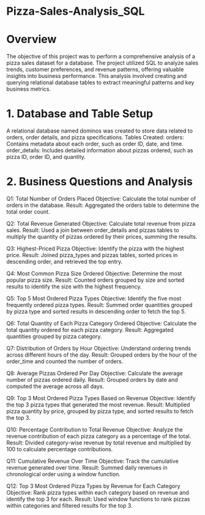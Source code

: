 # Pizza-Sales-Analysis_SQL
# Overview
The objective of this project was to perform a comprehensive analysis of a pizza sales dataset for a database. The project utilized SQL to analyze sales trends, customer preferences, and revenue patterns, offering valuable insights into business performance. This analysis involved creating and querying relational database tables to extract meaningful patterns and key business metrics.

# 1. Database and Table Setup
A relational database named dominos was created to store data related to orders, order details, and pizza specifications.
Tables Created:
orders: Contains metadata about each order, such as order ID, date, and time.
order_details: Includes detailed information about pizzas ordered, such as pizza ID, order ID, and quantity.


# 2. Business Questions and Analysis
   
Q1: Total Number of Orders Placed
Objective: Calculate the total number of orders in the database.
Result: Aggregated the orders table to determine the total order count.

Q2: Total Revenue Generated
Objective: Calculate total revenue from pizza sales.
Result: Used a join between order_details and pizzas tables to multiply the quantity of pizzas ordered by their prices, summing the results.

Q3: Highest-Priced Pizza
Objective: Identify the pizza with the highest price.
Result: Joined pizza_types and pizzas tables, sorted prices in descending order, and retrieved the top entry.

Q4: Most Common Pizza Size Ordered
Objective: Determine the most popular pizza size.
Result: Counted orders grouped by size and sorted results to identify the size with the highest frequency.

Q5: Top 5 Most Ordered Pizza Types
Objective: Identify the five most frequently ordered pizza types.
Result: Summed order quantities grouped by pizza type and sorted results in descending order to fetch the top 5.

Q6: Total Quantity of Each Pizza Category Ordered
Objective: Calculate the total quantity ordered for each pizza category.
Result: Aggregated quantities grouped by pizza category.

Q7: Distribution of Orders by Hour
Objective: Understand ordering trends across different hours of the day.
Result: Grouped orders by the hour of the order_time and counted the number of orders.

Q8: Average Pizzas Ordered Per Day
Objective: Calculate the average number of pizzas ordered daily.
Result: Grouped orders by date and computed the average across all days.

Q9: Top 3 Most Ordered Pizza Types Based on Revenue
Objective: Identify the top 3 pizza types that generated the most revenue.
Result: Multiplied pizza quantity by price, grouped by pizza type, and sorted results to fetch the top 3.

Q10: Percentage Contribution to Total Revenue
Objective: Analyze the revenue contribution of each pizza category as a percentage of the total.
Result: Divided category-wise revenue by total revenue and multiplied by 100 to calculate percentage contributions.

Q11: Cumulative Revenue Over Time
Objective: Track the cumulative revenue generated over time.
Result: Summed daily revenues in chronological order using a window function.

Q12: Top 3 Most Ordered Pizza Types by Revenue for Each Category
Objective: Rank pizza types within each category based on revenue and identify the top 3 for each.
Result: Used window functions to rank pizzas within categories and filtered results for the top 3.


